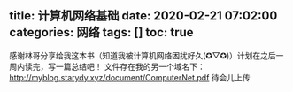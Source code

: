 title: 计算机网络基础
date: 2020-02-21 07:02:00
categories: 网络
tags: []
toc: true
---
感谢林哥分享给我这本书（知道我被计算机网络困扰好久(✪▽✪)）计划在之后一周内读完，写一篇总结吧！
文件存在我的另一个域名下：
http://myblog.starydy.xyz/document/ComputerNet.pdf
待会儿上传
